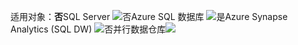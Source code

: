 <Token>适用对象：**否**SQL Server ![否](media/no.png)Azure SQL 数据库 ![是](media/no.png)Azure Synapse Analytics (SQL DW) ![否](media/yes.png)并行数据仓库![](media/no.png)</Token>

